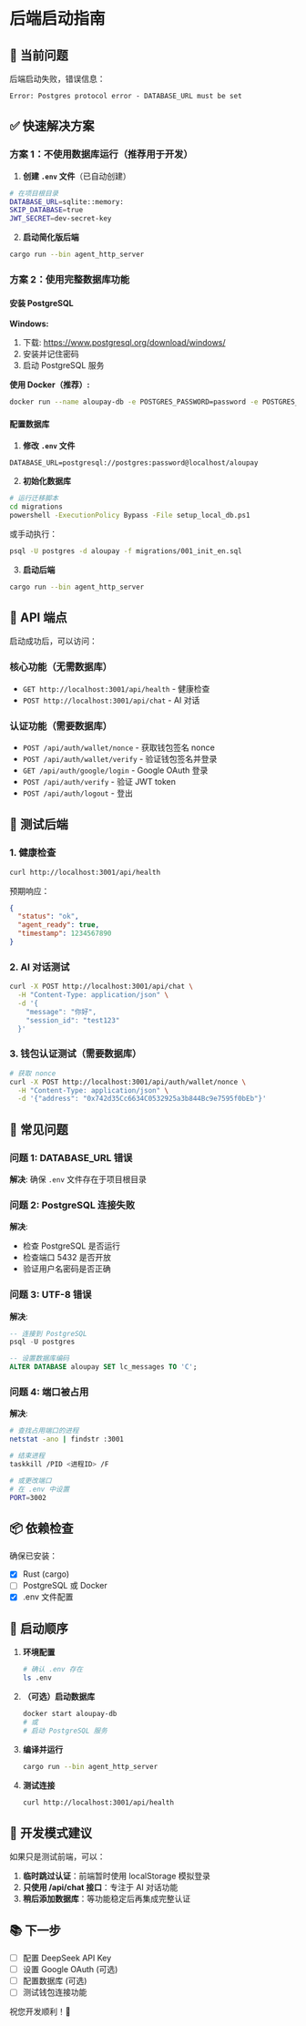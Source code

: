 # 后端启动指南

## 🚨 当前问题

后端启动失败，错误信息：
```
Error: Postgres protocol error - DATABASE_URL must be set
```

## ✅ 快速解决方案

### 方案 1：不使用数据库运行（推荐用于开发）

1. **创建 `.env` 文件**（已自动创建）
```bash
# 在项目根目录
DATABASE_URL=sqlite::memory:
SKIP_DATABASE=true
JWT_SECRET=dev-secret-key
```

2. **启动简化版后端**
```bash
cargo run --bin agent_http_server
```

### 方案 2：使用完整数据库功能

#### 安装 PostgreSQL

**Windows:**
1. 下载: https://www.postgresql.org/download/windows/
2. 安装并记住密码
3. 启动 PostgreSQL 服务

**使用 Docker（推荐）:**
```bash
docker run --name aloupay-db -e POSTGRES_PASSWORD=password -e POSTGRES_DB=aloupay -p 5432:5432 -d postgres:15
```

#### 配置数据库

1. **修改 `.env` 文件**
```env
DATABASE_URL=postgresql://postgres:password@localhost/aloupay
```

2. **初始化数据库**
```bash
# 运行迁移脚本
cd migrations
powershell -ExecutionPolicy Bypass -File setup_local_db.ps1
```

或手动执行：
```bash
psql -U postgres -d aloupay -f migrations/001_init_en.sql
```

3. **启动后端**
```bash
cargo run --bin agent_http_server
```

## 🎯 API 端点

启动成功后，可以访问：

### 核心功能（无需数据库）
- `GET http://localhost:3001/api/health` - 健康检查
- `POST http://localhost:3001/api/chat` - AI 对话

### 认证功能（需要数据库）
- `POST /api/auth/wallet/nonce` - 获取钱包签名 nonce
- `POST /api/auth/wallet/verify` - 验证钱包签名并登录
- `GET /api/auth/google/login` - Google OAuth 登录
- `POST /api/auth/verify` - 验证 JWT token
- `POST /api/auth/logout` - 登出

## 🧪 测试后端

### 1. 健康检查
```bash
curl http://localhost:3001/api/health
```

预期响应：
```json
{
  "status": "ok",
  "agent_ready": true,
  "timestamp": 1234567890
}
```

### 2. AI 对话测试
```bash
curl -X POST http://localhost:3001/api/chat \
  -H "Content-Type: application/json" \
  -d '{
    "message": "你好",
    "session_id": "test123"
  }'
```

### 3. 钱包认证测试（需要数据库）
```bash
# 获取 nonce
curl -X POST http://localhost:3001/api/auth/wallet/nonce \
  -H "Content-Type: application/json" \
  -d '{"address": "0x742d35Cc6634C0532925a3b844Bc9e7595f0bEb"}'
```

## 🐛 常见问题

### 问题 1: DATABASE_URL 错误
**解决**: 确保 `.env` 文件存在于项目根目录

### 问题 2: PostgreSQL 连接失败
**解决**: 
- 检查 PostgreSQL 是否运行
- 检查端口 5432 是否开放
- 验证用户名密码是否正确

### 问题 3: UTF-8 错误
**解决**: 
```sql
-- 连接到 PostgreSQL
psql -U postgres

-- 设置数据库编码
ALTER DATABASE aloupay SET lc_messages TO 'C';
```

### 问题 4: 端口被占用
**解决**: 
```bash
# 查找占用端口的进程
netstat -ano | findstr :3001

# 结束进程
taskkill /PID <进程ID> /F

# 或更改端口
# 在 .env 中设置
PORT=3002
```

## 📦 依赖检查

确保已安装：
- [x] Rust (cargo)
- [ ] PostgreSQL 或 Docker
- [x] .env 文件配置

## 🚀 启动顺序

1. **环境配置**
   ```bash
   # 确认 .env 存在
   ls .env
   ```

2. **（可选）启动数据库**
   ```bash
   docker start aloupay-db
   # 或
   # 启动 PostgreSQL 服务
   ```

3. **编译并运行**
   ```bash
   cargo run --bin agent_http_server
   ```

4. **测试连接**
   ```bash
   curl http://localhost:3001/api/health
   ```

## 🔧 开发模式建议

如果只是测试前端，可以：

1. **临时跳过认证**：前端暂时使用 localStorage 模拟登录
2. **只使用 /api/chat 接口**：专注于 AI 对话功能
3. **稍后添加数据库**：等功能稳定后再集成完整认证

## 📚 下一步

- [ ] 配置 DeepSeek API Key
- [ ] 设置 Google OAuth (可选)
- [ ] 配置数据库 (可选)
- [ ] 测试钱包连接功能

祝您开发顺利！🎉

